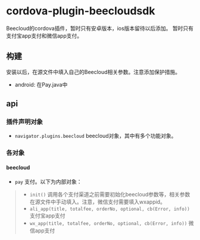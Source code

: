# cordova-plugin-beecloudsdk

Beecloud的cordova插件，暂时只有安卓版本，ios版本留待以后添加。
暂时只有支付宝app支付和微信app支付。

## 构建

安装以后，在源文件中填入自己的Beecloud相关参数。注意添加保护措施。

* android: 在Pay.java中

## api

### 插件声明对象
* `navigator.plugins.beecloud` beecloud对象，其中有多个功能对象。

### 各对象

#### beecloud
* `pay` 支付。以下为内部对象：
>* `init()` 调用各个支付渠道之前需要初始化beecloud参数等，相关参数在源文件中手动填入。注意，微信支付需要填入wxappid。
>* `ali_app(title, totalfee, orderNo, optional, cb(Error, info))` 支付宝app支付
>* `wx_app(title, totalfee, orderNo, optional, cb(Error, info))` 微信app支付